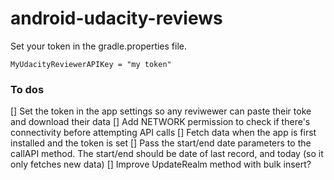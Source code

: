 # android-udacity-reviews

Set your token in the gradle.properties file.

`MyUdacityReviewerAPIKey = "my token"`

### To dos

[] Set the token in the app settings so any reviwewer can paste their toke and download their data
[] Add NETWORK permission to check if there's connectivity before attempting API calls
[] Fetch data when the app is first installed and the token is set
[] Pass the start/end date parameters to the callAPI method. The start/end should be date of last record, and today (so it only fetches new data)
[] Improve UpdateRealm method with bulk insert?
